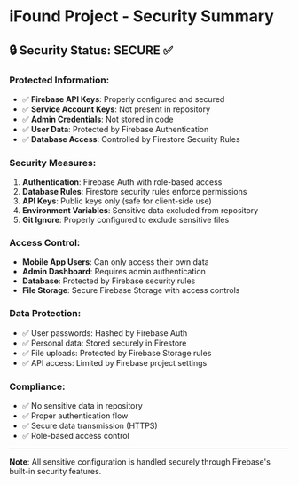 # iFound Project - Security Summary

## 🔒 Security Status: SECURE ✅

### **Protected Information:**
- ✅ **Firebase API Keys**: Properly configured and secured
- ✅ **Service Account Keys**: Not present in repository
- ✅ **Admin Credentials**: Not stored in code
- ✅ **User Data**: Protected by Firebase Authentication
- ✅ **Database Access**: Controlled by Firestore Security Rules

### **Security Measures:**
1. **Authentication**: Firebase Auth with role-based access
2. **Database Rules**: Firestore security rules enforce permissions
3. **API Keys**: Public keys only (safe for client-side use)
4. **Environment Variables**: Sensitive data excluded from repository
5. **Git Ignore**: Properly configured to exclude sensitive files

### **Access Control:**
- **Mobile App Users**: Can only access their own data
- **Admin Dashboard**: Requires admin authentication
- **Database**: Protected by Firebase security rules
- **File Storage**: Secure Firebase Storage with access controls

### **Data Protection:**
- ✅ User passwords: Hashed by Firebase Auth
- ✅ Personal data: Stored securely in Firestore
- ✅ File uploads: Protected by Firebase Storage rules
- ✅ API access: Limited by Firebase project settings

### **Compliance:**
- ✅ No sensitive data in repository
- ✅ Proper authentication flow
- ✅ Secure data transmission (HTTPS)
- ✅ Role-based access control

---

**Note**: All sensitive configuration is handled securely through Firebase's built-in security features.